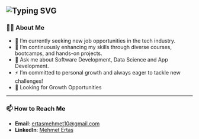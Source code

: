 ![Typing SVG](https://readme-typing-svg.demolab.com/?font=Fira+Code&weight=10&size=22&duration=2000&pause=1000&width=320&height=30&lines=Hi👋,+I'm+Mehmet+Ertaş;%20Software+Engineer)
---
### 👨‍💻 About Me
- 🔭 I’m currently seeking new job opportunities in the tech industry.
- 🌱 I’m continuously enhancing my skills through diverse courses, bootcamps, and hands-on projects.
- 💬 Ask me about Software Development, Data Science and App Development.
- ⚡ I’m committed to personal growth and always eager to tackle new challenges!
- 🚀 Looking for Growth Opportunities
---
### 📫 How to Reach Me
- **Email**: [ertasmehmet10@gmail.com](mailto:ertasmehmet10@gmail.com)
- **LinkedIn**: [Mehmet Ertaş](https://www.linkedin.com/in/mehmetertas/)
